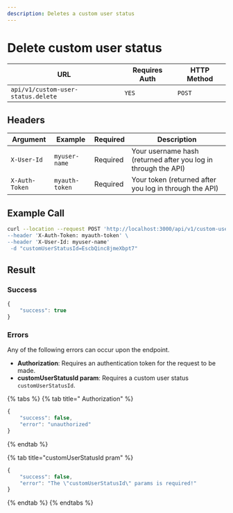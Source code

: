 ```yaml
---
description: Deletes a custom user status
---
```


# Delete custom user status

| URL                                | Requires Auth | HTTP Method |
| ---------------------------------- | ------------- | ----------- |
| `api/v1/custom-user-status.delete` | `YES`         | `POST`      |

## Headers

| Argument       | Example        | Required | Description                                                    |
| -------------- | -------------- | -------- | -------------------------------------------------------------- |
| `X-User-Id`    | `myuser-name`  | Required | Your username hash (returned after you log in through the API) |
| `X-Auth-Token` | `myauth-token` | Required | Your token (returned after you log in through the API)         |

## Example Call

```bash
curl --location --request POST 'http://localhost:3000/api/v1/custom-user-status.delete\
--header 'X-Auth-Token: myauth-token' \
--header 'X-User-Id: myuser-name'
 -d "customUserStatusId=EscbQinc8jmeXbpt7"
```

## Result

### Success

```javascript
{
    "success": true
}
```

### Errors

Any of the following errors can occur upon the endpoint.

* **Authorization**: Requires an authentication token for the request to be made.
* **customUserStatusId param**: Requires a custom user status `customUserStatusId`.

{% tabs %}
{% tab title=" Authorization" %}
```javascript
{
    "success": false,
    "error": "unauthorized"
}
```
{% endtab %}

{% tab title="customUserStatusId pram" %}
```javascript
{
    "success": false,
    "error": "The \"customUserStatusId\" params is required!"
}
```
{% endtab %}
{% endtabs %}
